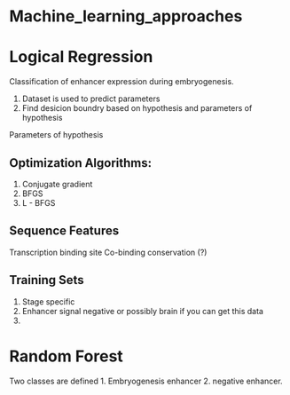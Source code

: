 # Machine_learning_approaches

# Logical Regression 

Classification of enhancer expression during embryogenesis. 

1. Dataset is used to predict parameters
2. Find desicion boundry based on hypothesis and parameters of hypothesis

Parameters of hypothesis


## Optimization Algorithms:

1.  Conjugate gradient
2.  BFGS
3.  L - BFGS
  

## Sequence Features

Transcription binding site
Co-binding conservation (?)

## Training Sets

1. Stage specific 
2. Enhancer signal negative or possibly brain if you can get this data
3. 

# Random Forest

Two classes are defined 1. Embryogenesis enhancer 2. negative enhancer.



```sequence

```